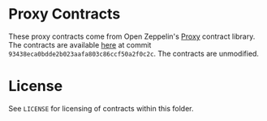 
# Proxy Contracts

These proxy contracts come from Open Zeppelin's [Proxy](https://docs.openzeppelin.com/contracts/3.x/api/proxy) contract library. The contracts are available [here](https://github.com/OpenZeppelin/openzeppelin-contracts/tree/93438eca0bdde2b023aafa803c86ccf50a2f0c2c/contracts) at commit `93438eca0bdde2b023aafa803c86ccf50a2f0c2c`. The contracts are unmodified.

# License

See `LICENSE` for licensing of contracts within this folder.
